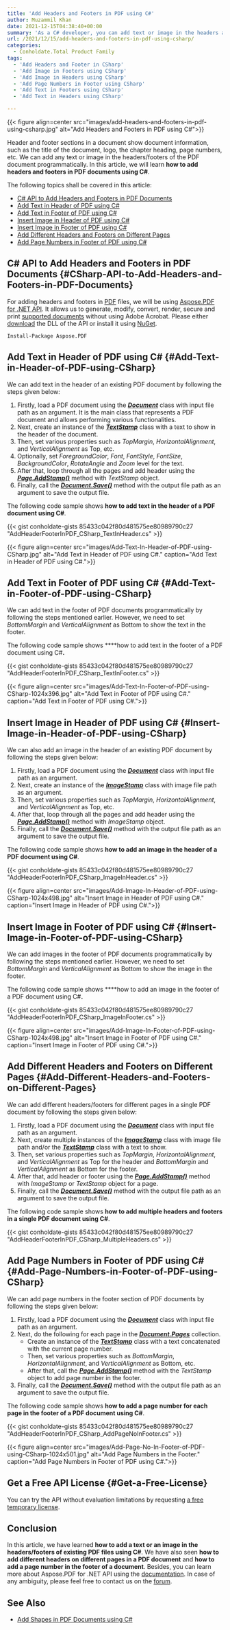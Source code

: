 ```yaml
---
title: 'Add Headers and Footers in PDF using C#'
author: Muzammil Khan
date: 2021-12-15T04:38:40+00:00
summary: 'As a C# developer, you can add text or image in the headers and footers of the PDF documents. In this article, you will learn <strong>how to add headers and footers in PDF documents using C#</strong>.'
url: /2021/12/15/add-headers-and-footers-in-pdf-using-csharp/
categories:
  - Conholdate.Total Product Family
tags:
  - 'Add Headers and Footer in CSharp'
  - 'Add Image in Footers using CSharp'
  - 'Add Image in Headers using CSharp'
  - 'Add Page Numbers in Footer using CSharp'
  - 'Add Text in Footers using CSharp'
  - 'Add Text in Headers using CSharp'

---
```



{{< figure align=center src="images/add-headers-and-footers-in-pdf-using-csharp.jpg" alt="Add Headers and Footers in PDF using C#">}}
 

Header and footer sections in a document show document information, such as the title of the document, logo, the chapter heading, page numbers, etc. We can add any text or image in the headers/footers of the PDF document programmatically. In this article, we will learn&nbsp;**how to add headers and footers in PDF documents using C#**.

The following topics shall be covered in this article:

<ul id="CSharp-API-to-Add-Graphs-in-PDF-Documents">
  <li>
    <a href="#CSharp-API-to-Add-Headers-and-Footers-in-PDF-Documents">C# API to Add Headers and Footers in PDF Documents</a>
  </li>
  <li>
    <a href="#Add-Text-in-Header-of-PDF-using-CSharp">Add Text in Header of PDF using C#</a>
  </li>
  <li>
    <a href="#Add-Text-in-Footer-of-PDF-using-CSharp">Add Text in Footer of PDF using C#</a>
  </li>
  <li>
    <a href="#Insert-Image-in-Header-of-PDF-using-CSharp">Insert Image in Header of PDF using C#</a>
  </li>
  <li>
    <a href="#Insert-Image-in-Footer-of-PDF-using-CSharp">Insert Image in Footer of PDF using C#</a>
  </li>
  <li>
    <a href="#Add-Different-Headers-and-Footers-on-Different-Pages">Add Different Headers and Footers on Different Pages</a>
  </li>
  <li>
    <a href="#Add-Page-Numbers-in-Footer-of-PDF-using-CSharp">Add Page Numbers in Footer of PDF using C#</a>
  </li>
</ul>

## C# API to Add Headers and Footers in PDF Documents {#CSharp-API-to-Add-Headers-and-Footers-in-PDF-Documents}

For adding headers and footers in&nbsp;[PDF][2]&nbsp;files, we will be using&nbsp;[Aspose.PDF for .NET API][3]. It allows us to generate, modify, convert, render, secure and print&nbsp;[supported documents][4]&nbsp;without using Adobe Acrobat. Please either [download][5]&nbsp;the DLL of the API or install it using&nbsp;[NuGet][6].

<pre class="wp-block-code"><code>Install-Package Aspose.PDF</code></pre>

## Add Text in Header of PDF using C# {#Add-Text-in-Header-of-PDF-using-CSharp}

We can add text in the header of an existing PDF document by following the steps given below:

  1. Firstly, load a PDF document using the&nbsp;[**_Document_**][7] class with input file path as an argument. It is the main class that represents a PDF document and allows performing various functionalities.
  2. Next, create an instance of the _**[TextStamp][8]**_ class with a text to show in the header of the document.
  3. Then, set various properties such as _TopMargin_, _HorizontalAlignment_, and _VerticalAlignment_ as Top, etc.
  4. Optionally, set _ForegroundColor_, _Font_, _FontStyle_, _FontSize_, _BackgroundColor_, _RotateAngle_ and _Zoom_ level for the text.
  5. After that, loop through all the pages and add header using the **_[Page.AddStamp()][9]_** method with _TextStamp_ object.
  6. Finally, call the **_[Document.Save()][10]_** method with the output file path as an argument to save the output file.

The following&nbsp;code sample shows&nbsp;**how to add text in the header of a PDF document using C#**.

{{< gist conholdate-gists 85433c042f80d481575ee80989790c27 "AddHeaderFooterInPDF_CSharp_TextInHeader.cs" >}}

{{< figure align=center src="images/Add-Text-In-Header-of-PDF-using-CSharp.jpg" alt="Add Text in Header of PDF using C#." caption="Add Text in Header of PDF using C#.">}}
 

## Add Text in Footer of PDF using C# {#Add-Text-in-Footer-of-PDF-using-CSharp}

We can add text in the footer of PDF documents programmatically by following the steps mentioned earlier. However, we need to set _BottomMargin_ and _VerticalAlignment_ as Bottom to show the text in the footer.

The following&nbsp;code sample shows&nbsp;****how to add text in the footer of a PDF document using C#**.**

{{< gist conholdate-gists 85433c042f80d481575ee80989790c27 "AddHeaderFooterInPDF_CSharp_TextInFooter.cs" >}}

{{< figure align=center src="images/Add-Text-In-Footer-of-PDF-using-CSharp-1024x396.jpg" alt="Add Text in Footer of PDF using C#." caption="Add Text in Footer of PDF using C#.">}}
 

## Insert Image in Header of PDF using C# {#Insert-Image-in-Header-of-PDF-using-CSharp}

We can also add an image in the header of an existing PDF document by following the steps given below:

  1. Firstly, load a PDF document using the&nbsp;[**_Document_**][7] class with input file path as an argument.
  2. Next, create an instance of the _**[ImageStamp][13]**_ class with image file path as an argument.
  3. Then, set various properties such as _TopMargin_, _HorizontalAlignment_, and _VerticalAlignment_ as Top, etc.
  4. After that, loop through all the pages and add header using the **_[Page.AddStamp()][9]_** method with _ImageStamp_ object.
  5. Finally, call the **_[Document.Save()][10]_** method with the output file path as an argument to save the output file.

The following&nbsp;code sample shows&nbsp;**how to add an image in the header of a PDF document using C#**.

{{< gist conholdate-gists 85433c042f80d481575ee80989790c27 "AddHeaderFooterInPDF_CSharp_ImageInHeader.cs" >}}

{{< figure align=center src="images/Add-Image-In-Header-of-PDF-using-CSharp-1024x498.jpg" alt="Insert Image in Header of PDF using C#." caption="Insert Image in Header of PDF using C#.">}}
 

## Insert Image in Footer of PDF using C# {#Insert-Image-in-Footer-of-PDF-using-CSharp}

We can add images in the footer of PDF documents programmatically by following the steps mentioned earlier. However, we need to set _BottomMargin_ and _VerticalAlignment_ as Bottom to show the image in the footer.

The following&nbsp;code sample shows&nbsp;****how to add an image in the footer of a PDF document using C#**.**

{{< gist conholdate-gists 85433c042f80d481575ee80989790c27 "AddHeaderFooterInPDF_CSharp_ImageInFooter.cs" >}}

{{< figure align=center src="images/Add-Image-In-Footer-of-PDF-using-CSharp-1024x498.jpg" alt="Insert Image in Footer of PDF using C#." caption="Insert Image in Footer of PDF using C#.">}}
 

## Add Different Headers and Footers on Different Pages {#Add-Different-Headers-and-Footers-on-Different-Pages}

We can add different headers/footers for different pages in a single PDF document by following the steps given below:

  1. Firstly, load a PDF document using the&nbsp;[**_Document_**][7] class with input file path as an argument. 
  2. Next, create multiple instances of the _**[ImageStamp][13]**_ class with image file path and/or the _**[TextStamp][8]**_ class with a text to show.
  3. Then, set various properties such as _TopMargin_, _HorizontalAlignment_, and _VerticalAlignment_ as Top for the header and _BottomMargin_ and _VerticalAlignment_ as Bottom for the footer.
  4. After that, add header or footer using the **_[Page.AddStamp()][9]_** method with _ImageStamp_ or _TextStamp_ object for a page.
  5. Finally, call the **_[Document.Save()][10]_** method with the output file path as an argument to save the output file.

The following&nbsp;code sample shows&nbsp;**how to add multiple headers and footers in a single PDF document using C#**.

{{< gist conholdate-gists 85433c042f80d481575ee80989790c27 "AddHeaderFooterInPDF_CSharp_MultipleHeaders.cs" >}}

## Add Page Numbers in Footer of PDF using C# {#Add-Page-Numbers-in-Footer-of-PDF-using-CSharp}

We can add page numbers in the footer section of PDF documents by following the steps given below:

  1. Firstly, load a PDF document using the&nbsp;[**_Document_**][7] class with input file path as an argument.
  2. Next, do the following for each page in the **_[Document.Pages][16]_** collection.
      * Create an instance of the _**[TextStamp][8]**_ class with a text concatenated with the current page number.
      * Then, set various properties such as _BottomMargin_, _HorizontalAlignment_, and _VerticalAlignment_ as Bottom, etc.
      * After that, call the **_[Page.AddStamp()][9]_** method with the _TextStamp_ object to add page number in the footer.
  3. Finally, call the **_[Document.Save()][10]_** method with the output file path as an argument to save the output file.

The following&nbsp;code sample shows&nbsp;**how to add a page number for each page in the footer of a PDF document using C#**.

{{< gist conholdate-gists 85433c042f80d481575ee80989790c27 "AddHeaderFooterInPDF_CSharp_AddPageNoInFooter.cs" >}}

{{< figure align=center src="images/Add-Page-No-In-Footer-of-PDF-using-CSharp-1024x501.jpg" alt="Add Page Numbers in the Footer." caption="Add Page Numbers in Footer of PDF using C#.">}}
 

## Get a Free API License {#Get-a-Free-License}

You can try the API without evaluation limitations by requesting&nbsp;[a free temporary license][18].

## Conclusion

In this article, we have learned **how to add a text or an image in the headers/footers of existing PDF files using C#**. We have also seen **how to add different headers on different pages in a PDF document** and **how to add a page number in the footer of a document**. Besides, you can learn more about Aspose.PDF for .NET API using the&nbsp;[documentation][19]. In case of any ambiguity, please feel free to contact us on the&nbsp;[forum][20].

## See Also

  * [Add Shapes in PDF Documents using C#][21]

 [1]: https://blog.conholdate.com/wp-content/uploads/sites/27/2021/12/add-headers-and-footers-in-pdf-using-csharp.jpg
 [2]: https://docs.fileformat.com/pdf/
 [3]: https://products.aspose.com/pdf/net/
 [4]: https://docs.aspose.com/pdf/net/supported-file-formats/
 [5]: https://downloads.aspose.com/pdf/net
 [6]: https://www.nuget.org/packages/aspose.pdf
 [7]: https://apireference.aspose.com/pdf/net/aspose.pdf/document
 [8]: https://apireference.aspose.com/pdf/net/aspose.pdf/textstamp
 [9]: https://apireference.aspose.com/pdf/net/aspose.pdf/page/methods/addstamp
 [10]: https://apireference.aspose.com/pdf/net/aspose.pdf.document/save/methods/4
 [11]: https://blog.conholdate.com/wp-content/uploads/sites/27/2021/12/Add-Text-In-Header-of-PDF-using-CSharp.jpg
 [12]: https://blog.conholdate.com/wp-content/uploads/sites/27/2021/12/Add-Text-In-Footer-of-PDF-using-CSharp.jpg
 [13]: https://apireference.aspose.com/pdf/net/aspose.pdf/imagestamp
 [14]: https://blog.conholdate.com/wp-content/uploads/sites/27/2021/12/Add-Image-In-Header-of-PDF-using-CSharp.jpg
 [15]: https://blog.conholdate.com/wp-content/uploads/sites/27/2021/12/Add-Image-In-Footer-of-PDF-using-CSharp.jpg
 [16]: https://apireference.aspose.com/pdf/net/aspose.pdf/document/properties/pages
 [17]: https://blog.conholdate.com/wp-content/uploads/sites/27/2021/12/Add-Page-No-In-Footer-of-PDF-using-CSharp.jpg
 [18]: https://purchase.conholdate.com/temporary-license
 [19]: https://docs.aspose.com/pdf/net/
 [20]: https://forum.aspose.com/
 [21]: https://blog.conholdate.com/2021/11/11/add-shapes-in-pdf-documents-using-csharp/




